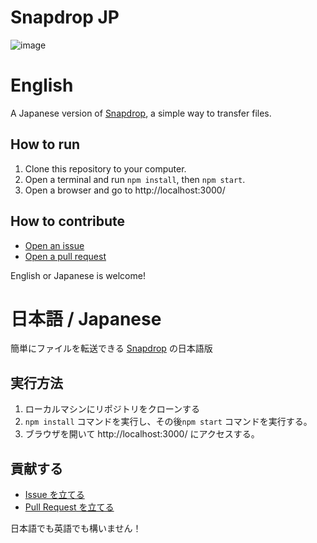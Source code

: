 # Snapdrop JP

![image](https://user-images.githubusercontent.com/75155258/183014533-629a505b-7f9c-427a-822b-0b8fded851cf.png)

# English

A Japanese version of [Snapdrop](https://snapdrop.net), a simple way to transfer files.

## How to run
1. Clone this repository to your computer.
2. Open a terminal and run `npm install`, then `npm start`.
3. Open a browser and go to http://localhost:3000/

## How to contribute
- [Open an issue](https://github.com/r-40021/snapdrop-jp/issues)
- [Open a pull request](https://github.com/r-40021/snapdrop-jp/pulls) 

English or Japanese is welcome!

# 日本語 / Japanese

簡単にファイルを転送できる [Snapdrop](https://snapdrop.net) の日本語版

## 実行方法
1. ローカルマシンにリポジトリをクローンする
2. `npm install` コマンドを実行し、その後`npm start` コマンドを実行する。
3. ブラウザを開いて http://localhost:3000/ にアクセスする。

## 貢献する
- [Issue を立てる](https://github.com/r-40021/snapdrop-jp/issues)
- [Pull Request を立てる](https://github.com/r-40021/snapdrop-jp/pulls) 

日本語でも英語でも構いません！
